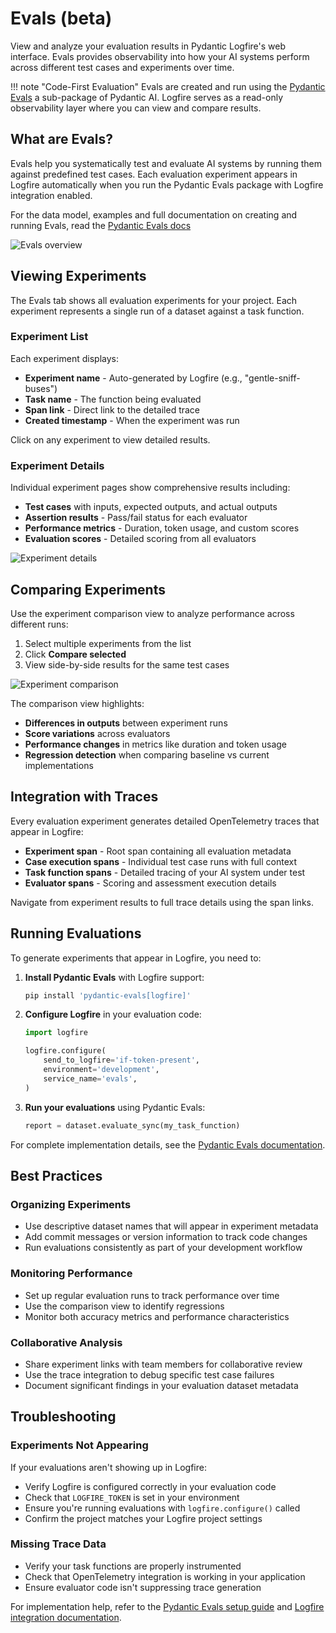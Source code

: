 # Evals (beta)

View and analyze your evaluation results in Pydantic Logfire's web interface. Evals provides observability into how your AI systems perform across different test cases and experiments over time.

!!! note "Code-First Evaluation"
    Evals are created and run using the [Pydantic Evals](https://docs.pydantic.dev/pydantic-ai/evals/) a sub-package of Pydantic AI. Logfire serves as a read-only observability layer where you can view and compare results.

## What are Evals?

Evals help you systematically test and evaluate AI systems by running them against predefined test cases. Each evaluation experiment appears in Logfire automatically when you run the Pydantic Evals package with Logfire integration enabled.

For the data model, examples and full documentation on creating and running Evals, read the [Pydantic Evals docs](https://ai.pydantic.dev/evals/)

![Evals overview](../../images/guide/evals-overview.png)

## Viewing Experiments

The Evals tab shows all evaluation experiments for your project. Each experiment represents a single run of a dataset against a task function.

### Experiment List

Each experiment displays:

- **Experiment name** - Auto-generated by Logfire (e.g., "gentle-sniff-buses")
- **Task name** - The function being evaluated
- **Span link** - Direct link to the detailed trace
- **Created timestamp** - When the experiment was run

Click on any experiment to view detailed results.

### Experiment Details

Individual experiment pages show comprehensive results including:

- **Test cases** with inputs, expected outputs, and actual outputs
- **Assertion results** - Pass/fail status for each evaluator
- **Performance metrics** - Duration, token usage, and custom scores
- **Evaluation scores** - Detailed scoring from all evaluators

![Experiment details](../../images/guide/evals-experiment-details.png)

## Comparing Experiments

Use the experiment comparison view to analyze performance across different runs:

1. Select multiple experiments from the list
2. Click **Compare selected**
3. View side-by-side results for the same test cases

![Experiment comparison](../../images/guide/evals-comparison.png)

The comparison view highlights:

- **Differences in outputs** between experiment runs
- **Score variations** across evaluators
- **Performance changes** in metrics like duration and token usage
- **Regression detection** when comparing baseline vs current implementations

## Integration with Traces

Every evaluation experiment generates detailed OpenTelemetry traces that appear in Logfire:

- **Experiment span** - Root span containing all evaluation metadata
- **Case execution spans** - Individual test case runs with full context
- **Task function spans** - Detailed tracing of your AI system under test
- **Evaluator spans** - Scoring and assessment execution details

Navigate from experiment results to full trace details using the span links.

## Running Evaluations

To generate experiments that appear in Logfire, you need to:

1. **Install Pydantic Evals** with Logfire support:
   ```bash
   pip install 'pydantic-evals[logfire]'
   ```

2. **Configure Logfire** in your evaluation code:
   ```python
   import logfire
   
   logfire.configure(
       send_to_logfire='if-token-present',
       environment='development',
       service_name='evals',
   )
   ```

3. **Run your evaluations** using Pydantic Evals:
   ```python
   report = dataset.evaluate_sync(my_task_function)
   ```

For complete implementation details, see the [Pydantic Evals documentation](https://docs.pydantic.dev/pydantic-ai/evals/).

## Best Practices

### Organizing Experiments

- Use descriptive dataset names that will appear in experiment metadata
- Add commit messages or version information to track code changes
- Run evaluations consistently as part of your development workflow

### Monitoring Performance

- Set up regular evaluation runs to track performance over time
- Use the comparison view to identify regressions
- Monitor both accuracy metrics and performance characteristics

### Collaborative Analysis

- Share experiment links with team members for collaborative review
- Use the trace integration to debug specific test case failures
- Document significant findings in your evaluation dataset metadata

## Troubleshooting

### Experiments Not Appearing

If your evaluations aren't showing up in Logfire:

- Verify Logfire is configured correctly in your evaluation code
- Check that `LOGFIRE_TOKEN` is set in your environment
- Ensure you're running evaluations with `logfire.configure()` called
- Confirm the project matches your Logfire project settings

### Missing Trace Data

- Verify your task functions are properly instrumented
- Check that OpenTelemetry integration is working in your application
- Ensure evaluator code isn't suppressing trace generation

For implementation help, refer to the [Pydantic Evals setup guide](https://docs.pydantic.dev/pydantic-ai/evals/#installation) and [Logfire integration documentation](https://docs.pydantic.dev/pydantic-ai/evals/#integration-with-logfire).